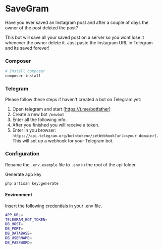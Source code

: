 # **SaveGram**
Have you ever saved an Instagram post and after a couple of days the owner of the post deleted the post? 

This bot will save all your saved post on a server so you wont lose it whenever the owner delete it. Just paste the Instagram URL in Telegram and its saved forever!

### **Composer**
``` bash
# Install composer
composer install

```

### **Telegram**
Please follow these steps if haven't created a bot on Telegram yet:
1. Open telegram and start [https://t.me/botfather]
2. Create a new bot `/newbot`
3. Enter all the following info.
4. After you finished you will receive a token.
5. Enter in you browser: `https://api.telegram.org/bot<token>/setWebhook?url=<your domain>]`. This will set up a webhook for your Telegram bot.



### **Configuration**
Rename the ``.env.example`` file to ``.env`` in the root of the api folder

Generate app key
``` bash 
php artisan key:generate

```

#### **Environment**
Insert the following credentials in your .env file. 
``` bash
APP_URL=
TELEGRAM_BOT_TOKEN=
DB_HOST=
DB_PORT=
DB_DATABASE=
DB_USERNAME=
DB_PASSWORD=
```



